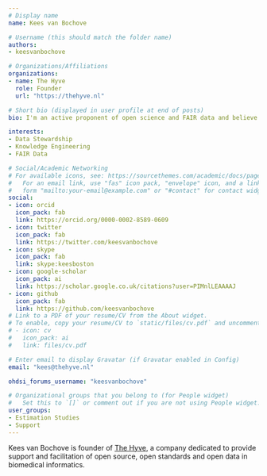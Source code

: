 ```yaml
---
# Display name
name: Kees van Bochove

# Username (this should match the folder name)
authors:
- keesvanbochove

# Organizations/Affiliations
organizations:
- name: The Hyve
  role: Founder
  url: "https://thehyve.nl"

# Short bio (displayed in user profile at end of posts)
bio: I'm an active proponent of open science and FAIR data and believe in the power of open source communities.

interests:
- Data Stewardship
- Knowledge Engineering
- FAIR Data

# Social/Academic Networking
# For available icons, see: https://sourcethemes.com/academic/docs/page-builder/#icons
#   For an email link, use "fas" icon pack, "envelope" icon, and a link in the
#   form "mailto:your-email@example.com" or "#contact" for contact widget.
social:
- icon: orcid
  icon_pack: fab
  link: https://orcid.org/0000-0002-8589-0609
- icon: twitter
  icon_pack: fab
  link: https://twitter.com/keesvanbochove
- icon: skype
  icon_pack: fab
  link: skype:keesboston
- icon: google-scholar
  icon_pack: ai
  link: https://scholar.google.co.uk/citations?user=PIMnlLEAAAAJ
- icon: github
  icon_pack: fab
  link: https://github.com/keesvanbochove
# Link to a PDF of your resume/CV from the About widget.
# To enable, copy your resume/CV to `static/files/cv.pdf` and uncomment the lines below.
# - icon: cv
#   icon_pack: ai
#   link: files/cv.pdf

# Enter email to display Gravatar (if Gravatar enabled in Config)
email: "kees@thehyve.nl"

ohdsi_forums_username: "keesvanbochove"

# Organizational groups that you belong to (for People widget)
#   Set this to `[]` or comment out if you are not using People widget.
user_groups:
- Estimation Studies
- Support
---
```


Kees van Bochove is founder of <a href="https://thehyve.nl">The Hyve</a>, a company dedicated to provide support and facilitation of open source, open standards and open data in biomedical informatics. 
